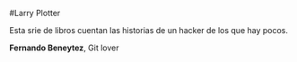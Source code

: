 #Larry Plotter

Esta srie de libros cuentan las historias de un hacker de los que hay pocos.

**Fernando Beneytez**, Git lover
